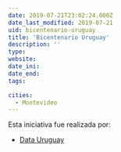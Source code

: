 ```yaml
---
date: 2019-07-21T23:02:24.000Z
date_last_modified: 2019-07-21
uid: bicentenario-uruguay
title: 'Bicentenario Uruguay'
description: ''
type: 
website: 
date_ini: 
date_end: 
tags:

cities: 
  - Montevideo
---
```


Esta iniciativa fue realizada por:

- [Data Uruguay](/organizaciones/data-uruguay)
